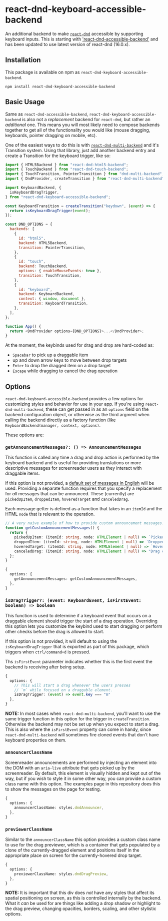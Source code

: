 # react-dnd-keyboard-accessible-backend

An additional backend to make [`react-dnd`](https://react-dnd.github.io/react-dnd/about) accessible by supporting keyboard inputs. This is starting with
['react-dnd-accessible-backend'](https://github.com/discord/react-dnd-accessible-backend) and has been updated to use latest version of react-dnd (16.0.x).

## Installation

This package is available on npm as `react-dnd-keyboard-accessible-backend`.

```shell
npm install react-dnd-keyboard-accessible-backend
```

## Basic Usage

Same as `react-dnd-accessible-backend`, `react-dnd-keyboard-accessible-backend` is also not a _replacement_ backend for `react-dnd`, but rather an
_additional_ one. This means you will most likely need to compose backends together to get all of
the functionality you would like (mouse dragging, keyboards, pointer dragging on mobile, etc).

One of the easiest ways to do this is with
[`react-dnd-multi-backend`](https://www.npmjs.com/package/react-dnd-multi-backend) and it's
Transition system. Using that library, just add another backend entry and create a Transition for
the keyboard trigger, like so:

```javascript
import { HTML5Backend } from "react-dnd-html5-backend";
import { TouchBackend } from "react-dnd-touch-backend";
import { TouchTransition, PointerTransition } from "dnd-multi-backend";
import { DndProvider, createTransition } from "react-dnd-multi-backend";

import KeyboardBackend, {
  isKeyboardDragTrigger,
} from "react-dnd-keyboard-accessible-backend";

const KeyboardTransition = createTransition("keydown", (event) => {
  return isKeyboardDragTrigger(event);
});

const DND_OPTIONS = {
  backends: [
    {
      id: "html5",
      backend: HTML5Backend,
      transition: PointerTransition,
    },
    {
      id: "touch",
      backend: TouchBackend,
      options: { enableMouseEvents: true },
      transition: TouchTransition,
    },
    {
      id: "keyboard",
      backend: KeyboardBackend,
      context: { window, document },
      transition: KeyboardTransition,
    },
  ],
};

function App() {
  return <DndProvider options={DND_OPTIONS}>...</DndProvider>;
}
```

At the moment, the keybinds used for drag and drop are hard-coded as:

- `Spacebar` to pick up a draggable item
- up and down arrow keys to move between drop targets
- `Enter` to drop the dragged item on a drop target
- `Escape` while dragging to cancel the drag operation

## Options

`react-dnd-keyboard-accessible-backend` provides a few options for customizing styles and behavior for use in
your app. If you're using `react-dnd-multi-backend`, these can get passed in as an `options` field
on the backend configuration object, or otherwise as the third argment when calling the backend
directly as a factory function (like `KeyboardBackend(manager, context, options)`.

These options are:

### `getAnnouncementMessages?: () => AnnouncementMessages`

This function is called any time a drag and drop action is performed by the keyboard backend and is
useful for providing translations or more descriptive messages for screenreader users as they
interact with draggable items.

If this option is not provided, a
[default set of messages in English](https://github.com/toridyar/react-dnd-keyboard-accessible-backend/blob/main/src/util/AnnouncementMessages.js)
will be used. Providing a separate function requires that you specify a replacement for _all_
messages that can be announced. These (currently) are `pickedUpItem`, `droppedItem`, `hoveredTarget`
and `canceledDrag`.

Each message getter is defined as a function that takes in an `itemId` and the HTML `node` that is
relevant to the operation.

```typescript
// A very naive example of how to provide custom announcement messages.
function getCustomAnnouncementMessages() {
  return {
    pickedUpItem: (itemId: string, node: HTMLElement | null) => `Picked up ${itemId}`,
    droppedItem: (itemId: string, node: HTMLElement | null) => `Dropped ${itemId}`,
    hoveredTarget: (itemId: string, node: HTMLElement | null) => `Hovered over ${itemId}`,
    canceledDrag: (itemId: string, node: HTMLElement | null) => "Drag cancelled"
  };
}

{
  options: {
    getAnnouncementMessages: getCustomAnnouncementMessages,
  },
}
```

### `isDragTrigger?: (event: KeyboardEvent, isFirstEvent: boolean) => boolean`

This function is used to determine if a keyboard event that occurs on a draggable element should
trigger the start of a drag operation. Overriding this option lets you customize the keybind used to
start dragging or perform other checks before the drag is allowed to start.

If this option is not provided, it will default to using the `isKeyboardDragTrigger` that is
exported as part of this package, which triggers when `ctrl/command+d` is pressed.

Ths `isFirstEvent` parameter indicates whether this is the first event the backend is receiving
after being setup.

```typescript
{
  options: {
    // This will start a drag whenever the users presses
    // `m` while focused on a draggable element.
    isDragTrigger: (event) => event.key === "m"
  },
}
```

**NOTE:** In most cases when `react-dnd-multi-backend`, you'll want to use the same trigger function
in this option for the trigger in `createTransition`. Otherwise the backend may not be set up when
you expect to start a drag. This is also where the `isFirstEvent` property can come in handy, since
`react-dnd-multi-backend` will sometimes fire cloned events that don't have keyboard properties on
them.

### `announcerClassName`

Screenreader announcements are performed by injecting an element into the DOM with an `aria-live`
attribute that gets picked up by the screenreader. By default, this element is visually hidden and
kept out of the way, but if you wish to style it in some other way, you can provide a custom class
name with this option. The examples page in this repository does this to show the messages on the
page for testing.

```typescript
{
  options: {
    announcerClassName: styles.dndAnnouncer,
  },
}
```

### `previewerClassName`

Similar to the `announcerClassName` this option provides a custom class name to use for the drag
previewer, which is a container that gets populated by a clone of the currently-dragged element and
positions itself in the appropriate place on screen for the currently-hovered drop target.

```typescript
{
  options: {
    previewerClassName: styles.dndDragPreview,
  },
}
```

**NOTE:** It is important that this div does _not_ have any styles that affect its spatial
positioning on screen, as this is controlled internally by the backend. What it _can_ be used for
are things like adding a drop shadow or highlight to the drag preview, changing opacities, borders,
scaling, and other stylistic options.
